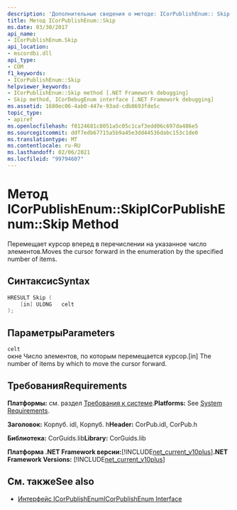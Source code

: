 ```yaml
---
description: 'Дополнительные сведения о методе: ICorPublishEnum:: Skip'
title: Метод ICorPublishEnum::Skip
ms.date: 03/30/2017
api_name:
- ICorPublishEnum.Skip
api_location:
- mscordbi.dll
api_type:
- COM
f1_keywords:
- ICorPublishEnum::Skip
helpviewer_keywords:
- ICorPublishEnum::Skip method [.NET Framework debugging]
- Skip method, ICorDebugEnum interface [.NET Framework debugging]
ms.assetid: 1680ec06-4ab0-447e-93ad-cdb8693fde5c
topic_type:
- apiref
ms.openlocfilehash: f0124681c8051a5c05c1caf3edd06c697da486e5
ms.sourcegitcommit: ddf7edb67715a5b9a45e3dd44536dabc153c1de0
ms.translationtype: MT
ms.contentlocale: ru-RU
ms.lasthandoff: 02/06/2021
ms.locfileid: "99794607"
---
```

# <a name="icorpublishenumskip-method"></a><span data-ttu-id="73928-103">Метод ICorPublishEnum::Skip</span><span class="sxs-lookup"><span data-stu-id="73928-103">ICorPublishEnum::Skip Method</span></span>

<span data-ttu-id="73928-104">Перемещает курсор вперед в перечислении на указанное число элементов.</span><span class="sxs-lookup"><span data-stu-id="73928-104">Moves the cursor forward in the enumeration by the specified number of items.</span></span>  
  
## <a name="syntax"></a><span data-ttu-id="73928-105">Синтаксис</span><span class="sxs-lookup"><span data-stu-id="73928-105">Syntax</span></span>  
  
```cpp  
HRESULT Skip (  
    [in] ULONG   celt  
);  
```  
  
## <a name="parameters"></a><span data-ttu-id="73928-106">Параметры</span><span class="sxs-lookup"><span data-stu-id="73928-106">Parameters</span></span>  

 `celt`  
 <span data-ttu-id="73928-107">окне Число элементов, по которым перемещается курсор.</span><span class="sxs-lookup"><span data-stu-id="73928-107">[in] The number of items by which to move the cursor forward.</span></span>  
  
## <a name="requirements"></a><span data-ttu-id="73928-108">Требования</span><span class="sxs-lookup"><span data-stu-id="73928-108">Requirements</span></span>  

 <span data-ttu-id="73928-109">**Платформы:** см. раздел [Требования к системе](../../get-started/system-requirements.md).</span><span class="sxs-lookup"><span data-stu-id="73928-109">**Platforms:** See [System Requirements](../../get-started/system-requirements.md).</span></span>  
  
 <span data-ttu-id="73928-110">**Заголовок:** Корпуб. idl, Корпуб. h</span><span class="sxs-lookup"><span data-stu-id="73928-110">**Header:** CorPub.idl, CorPub.h</span></span>  
  
 <span data-ttu-id="73928-111">**Библиотека:** CorGuids.lib</span><span class="sxs-lookup"><span data-stu-id="73928-111">**Library:** CorGuids.lib</span></span>  
  
 <span data-ttu-id="73928-112">**Платформа .NET Framework версии:**[!INCLUDE[net_current_v10plus](../../../../includes/net-current-v10plus-md.md)]</span><span class="sxs-lookup"><span data-stu-id="73928-112">**.NET Framework Versions:** [!INCLUDE[net_current_v10plus](../../../../includes/net-current-v10plus-md.md)]</span></span>  
  
## <a name="see-also"></a><span data-ttu-id="73928-113">См. также</span><span class="sxs-lookup"><span data-stu-id="73928-113">See also</span></span>

- [<span data-ttu-id="73928-114">Интерфейс ICorPublishEnum</span><span class="sxs-lookup"><span data-stu-id="73928-114">ICorPublishEnum Interface</span></span>](icorpublishenum-interface.md)
